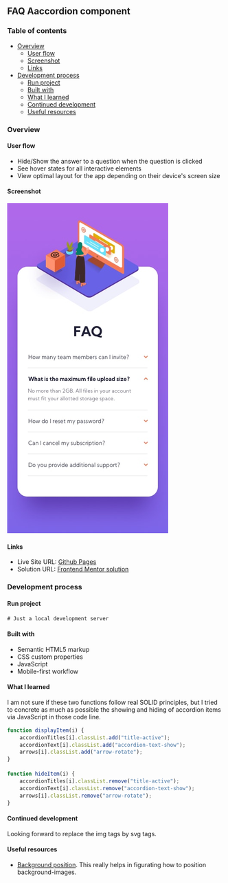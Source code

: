 ## FAQ Aaccordion component

### Table of contents
- [Overview](#overview)
    - [User flow](#user-flow)
    - [Screenshot](#screenshot)
    - [Links](#links)
- [Development process](#development-process)
    - [Run project](#run-project)
    - [Built with](#built-with)
    - [What I learned](#what-i-learned)
    - [Continued development](#continued-development)
    - [Useful resources](#useful-resources)

### Overview

#### User flow
- Hide/Show the answer to a question when the question is clicked
- See hover states for all interactive elements
- View optimal layout for the app depending on their device's screen size

#### Screenshot
![Mobile preview](./design/mobile-design.jpg)

#### Links
- Live Site URL: [Github Pages](https://alexcumplido.github.io/frontend-mentor/faq-accordion/)
- Solution URL: [Frontend Mentor solution](https://www.frontendmentor.io/profile/alexcumplido)

### Development process

#### Run project
```
# Just a local development server
```

#### Built with
- Semantic HTML5 markup
- CSS custom properties
- JavaScript
- Mobile-first workflow

#### What I learned

I am not sure if these two functions follow real SOLID principles, but I tried to concrete as much as possible the showing and hiding of accordion items via JavaScript in those code line.

```js
function displayItem(i) {
    accordionTitles[i].classList.add("title-active");
    accordionText[i].classList.add("accordion-text-show");
    arrows[i].classList.add("arrow-rotate");
}

function hideItem(i) {
    accordionTitles[i].classList.remove("title-active");
    accordionText[i].classList.remove("accordion-text-show");
    arrows[i].classList.remove("arrow-rotate");
}
```

#### Continued development

Looking forward to replace the img tags by svg tags.

#### Useful resources
- [Background position](https://developer.mozilla.org/en-US/docs/Web/CSS/background-position). This really helps in  figurating how to position background-images.


